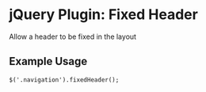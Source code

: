 # jQuery Plugin: Fixed Header

Allow a header to be fixed in the layout

## Example Usage

    $('.navigation').fixedHeader();
